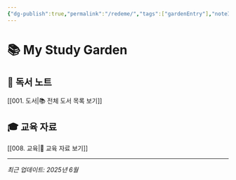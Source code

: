 ```yaml
---
{"dg-publish":true,"permalink":"/redeme/","tags":["gardenEntry"],"noteIcon":"","created":"2025-06-16T00:13:32.536+09:00","updated":"2025-06-16T00:43:57.735+09:00"}
---
```



# 📚 My Study Garden

## 📖 독서 노트
[[001. 도서\|📚 전체 도서 목록 보기]]

## 🎓 교육 자료  
[[008. 교육\|📝 교육 자료 보기]]

---
*최근 업데이트: 2025년 6월*